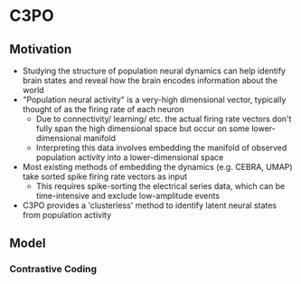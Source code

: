 # C3PO

## Motivation

- Studying the structure of population neural dynamics can help identify brain states and reveal how the brain encodes information about the world
- "Population neural activity" is a very-high dimensional vector, typically thought of as the firing rate of each neuron
  - Due to connectivity/ learning/ etc. the actual firing rate vectors don't fully span the high dimensional space but occur on some lower-dimensional manifold
  - Interpreting this data involves embedding the manifold of observed population activity into a lower-dimensional space
- Most existing methods of embedding the dynamics (e.g. CEBRA, UMAP) take sorted spike firing rate vectors as input
  - This requires spike-sorting the electrical series data, which can be time-intensive and exclude low-amplitude events
- C3PO provides a 'clusterless' method to identify latent neural states from population activity

## Model

### Contrastive Coding
